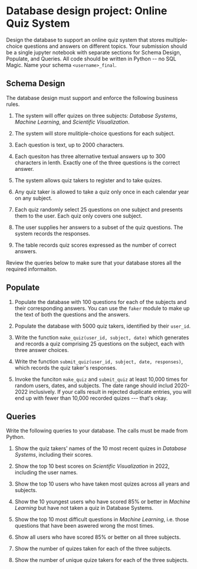 # Database design project:  Online Quiz System

Design the database to support an online quiz system that stores multiple-choice questions and answers on different topics. 
Your submission should be a single jupyter notebook with separate sections for Schema Design, Populate, and Queries.
All code should be written in Python -- no SQL Magic. 
Name your schema `<username>_final`.


## Schema Design

The database design must support and enforce the following business rules.

1. The system will offer quizes on three subjects: *Database Systems*, *Machine Learning*, and *Scientific Visualization*.

2. The system will store mulitiple-choice questions for each subject. 

3. Each question is text, up to 2000 characters.

4. Each quesiton has three alternative textual answers up to 300 characters in lenth. Exactly one of the three questions is the correct answer.

5. The system allows quiz takers to register and to take quizes. 

6. Any quiz taker is allowed to take a quiz only once in each calendar year on any subject.

7. Each quiz randomly select 25 questions on one subject and presents them to the user. Each quiz only covers one subject.

8. The user supplies her answers to a subset of the quiz questions. The system records the responses.

9. The table records quiz scores expressed as the number of correct answers. 

Review the queries below to make sure that your database stores all the required informaiton.


## Populate 

1. Populate the database with 100 questions for each of the subjects and their corresponding answers. You can use the `faker` module to make up the text of both the questions and the answers.

2. Populate the database with 5000 quiz takers, identified by their `user_id`.

3. Write the function `make_quiz(user_id, subject, date)` which generates and records a quiz comprising 25 questions on the subject, each with three  answer choices.

4. Write the function `submit_quiz(user_id, subject, date, responses)`, which records the quiz taker's responses.

5. Invoke the funciton `make_quiz` and `submit_quiz` at least 10,000 times for random users, dates, and subjects. The date range should includ 2020-2022 inclusively. If your calls result in rejected duplicate entries, you will end up with fewer than 10,000 recorded quizes --- that's okay. 


## Queries

Write the following queries to your database. The calls must be made from Python.

1. Show the quiz takers' names of the 10 most recent quizes in  *Database Systems*, including their scores.

2. Show the top 10 best scores on *Scientific Visualization* in 2022, including the user names. 

3. Show the top 10 users who have taken most quizes across all years and subjects.

4. Show the 10 youngest users who have scored 85% or better in *Machine Learning* but have not taken a quiz in Database Systems.

5. Show the top 10 most difficult questions in *Machine Learning*, i.e. those questions that have been aswered wrong the most times.

6. Show all users who have scored 85% or better on all three subjects.

7. Show the number of quizes taken for each of the three subjects.

8. Show the number of unique quize takers for each of the three subjects.


